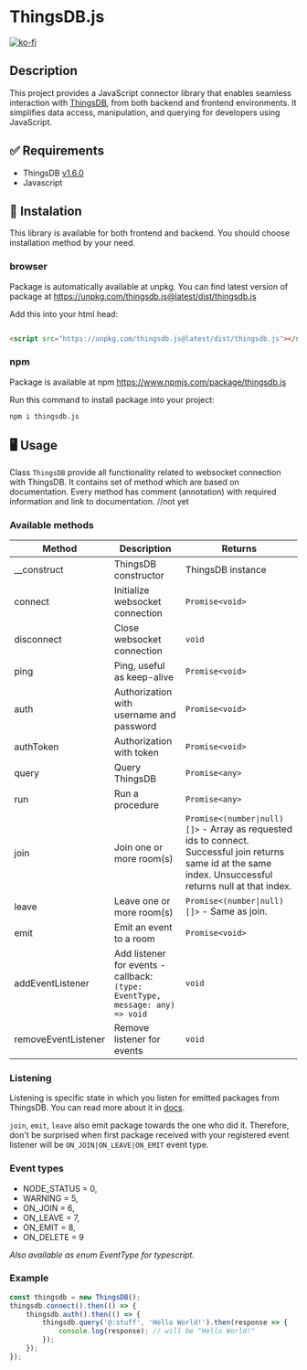 # ThingsDB.js

[![ko-fi](https://ko-fi.com/img/githubbutton_sm.svg)](https://ko-fi.com/Z8Z5ABMLW)

## Description

This project provides a JavaScript connector library that enables seamless interaction with [ThingsDB](https://www.thingsdb.io/), from both backend
and frontend environments. It simplifies data access, manipulation, and querying for developers using JavaScript.

## :white_check_mark: Requirements

- ThingsDB [v1.6.0](https://docs.thingsdb.io/v1/)
- Javascript

## :floppy_disk: Instalation

This library is available for both frontend and backend. You should choose installation method by your need.

### browser

Package is automatically available at unpkg. You can find latest version of package at https://unpkg.com/thingsdb.js@latest/dist/thingsdb.js

Add this into your html head:

```html

<script src="https://unpkg.com/thingsdb.js@latest/dist/thingsdb.js"></script>
```

### npm

Package is available at npm https://www.npmjs.com/package/thingsdb.js

Run this command to install package into your project:

`npm i thingsdb.js`

## :desktop_computer: Usage

Class `ThingsDB` provide all functionality related to websocket connection with ThingsDB. It contains set of method which are based on documentation.
Every method has comment (annotation) with required information and link to documentation. //not yet

### Available methods

| Method              | Description                                                                   | Returns                                                                                                                                                      |
|---------------------|-------------------------------------------------------------------------------|--------------------------------------------------------------------------------------------------------------------------------------------------------------|
| __construct         | ThingsDB constructor                                                          | ThingsDB instance                                                                                                                                            |
| connect             | Initialize websocket connection                                               | `Promise<void>`                                                                                                                                              |
| disconnect          | Close websocket connection                                                    | `void`                                                                                                                                                       |
| ping                | Ping, useful as keep-alive                                                    | `Promise<void>`                                                                                                                                              |
| auth                | Authorization with username and password                                      | `Promise<void>`                                                                                                                                              |
| authToken           | Authorization with token                                                      | `Promise<void>`                                                                                                                                              |
| query               | Query ThingsDB                                                                | `Promise<any>`                                                                                                                                               |
| run                 | Run a procedure                                                               | `Promise<any>`                                                                                                                                               |
| join                | Join one or more room(s)                                                      | `Promise<(number\|null)[]>` - Array as requested ids to connect. Successful join returns same id at the same index. Unsuccessful returns null at that index. |
| leave               | Leave one or more room(s)                                                     | `Promise<(number\|null)[]>` - Same as join.                                                                                                                  |
| emit                | Emit an event to a room                                                       | `Promise<void>`                                                                                                                                              |
| addEventListener    | Add listener for events - callback: `(type: EventType, message: any) => void` | `void`                                                                                                                                                       |
| removeEventListener | Remove listener for events                                                    | `void`                                                                                                                                                       |

### Listening

Listening is specific state in which you listen for emitted packages from ThingsDB. You can read more about it in [docs](https://docs.thingsdb.io/v1/listening/).

`join`, `emit`, `leave` also emit package towards the one who did it. Therefore, don't be surprised when first package received with your registered event listener will
be `ON_JOIN|ON_LEAVE|ON_EMIT` event type.

### Event types

- NODE_STATUS = 0,
- WARNING = 5,
- ON_JOIN = 6,
- ON_LEAVE = 7,
- ON_EMIT = 8,
- ON_DELETE = 9

_Also available as enum EventType for typescript._

### Example

```javascript
const thingsdb = new ThingsDB();
thingsdb.connect().then(() => {
    thingsdb.auth().then(() => {
        thingsdb.query('@:stuff', 'Hello World!').then(response => {
            console.log(response); // will be "Hello World!"
        });
    });
});
```
